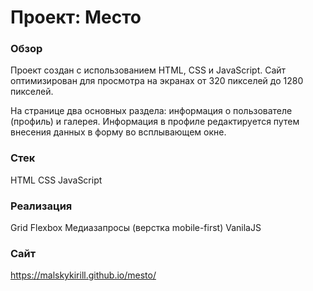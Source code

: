 # Проект: Место

### Обзор

Проект создан с использованием HTML, CSS и JavaScript. Сайт оптимизирован для просмотра на экранах от 320 пикселей до 1280 пикселей.

На странице два основных раздела: информация о пользователе (профиль) и галерея. Информация в профиле редактируется путем внесения данных в форму во всплывающем окне.

### Стек

HTML
CSS
JavaScript

### Реализация

Grid
Flexbox
Медиазапросы (верстка mobile-first)
VanilaJS

### Сайт

https://malskykirill.github.io/mesto/
